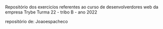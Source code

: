 Repositório dos exercicíos referentes ao curso de desenvolverdores web da empresa Trybe
Turma 22 - tribo B - ano 2022

repositório de: Joaoespacheco
